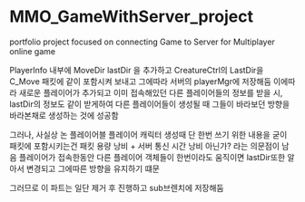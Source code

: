 # MMO_GameWithServer_project
 portfolio project focused on connecting Game to Server for Multiplayer online game

PlayerInfo 내부에 MoveDir lastDir 을 추가하고 CreatureCtrl의 LastDir을 C_Move 패킷에 같이 포함시켜 보내고 그에따라 서버의 playerMgr에 저장해둠
이에따라 새로운 플레이어가 추가되고 이미 접속해있던 다른 플레이어들의 정보를 받을 시, lastDir의 정보도 같이 받게하여 다른 플레이어들이 생성될 때 그들이 바라보던 방향을 바라본채로 생성하는 것에 성공함

그러나, 사실상 논 플레이어블 플레이어 캐릭터 생성때 단 한번 쓰기 위한 내용을 굳이 패킷에 포함시키는건 패킷 용량 낭비 + 서버 통신 시간 낭비 아닌가? 라는 의문점이 남음
플레이어가 접속한동안 다른 플레이어 객체들이 한번이라도 움직이면 lastDir또한 알아서 변경되고 그에따른 방향을 유지하기 떄문

그러므로 이 파트는 일단 제거 후 진행하고 sub브렌치에 저장해둠
